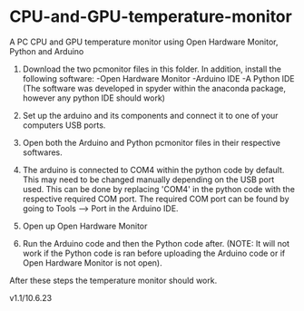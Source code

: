# CPU-and-GPU-temperature-monitor
A PC CPU and GPU temperature monitor using Open Hardware Monitor, Python and Arduino

1. Download the two pcmonitor files in this folder. In addition, install the following software:
   -Open Hardware Monitor
   -Arduino IDE
   -A Python IDE (The software was developed in spyder within the anaconda package, however any python IDE should work)

2. Set up the arduino and its components and connect it to one of your computers USB ports.

3. Open both the Arduino and Python pcmonitor files in their respective softwares. 

4. The arduino is connected to COM4 within the python code by default. This may need to be changed manually depending
on the USB port used. This can be done by replacing 'COM4' in the python code with the respective required
COM port. The required COM port can be found by going to Tools --> Port in the Arduino IDE.

5. Open up Open Hardware Monitor

6. Run the Arduino code and then the Python code after. (NOTE: It will not work if the Python code is ran before uploading
the Arduino code or if Open Hardware Monitor is not open).

After these steps the temperature monitor should work.

v1.1/10.6.23
